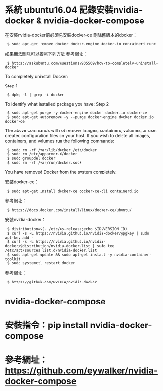 # 系統 ubuntu16.04 記錄安裝nvidia-docker & nvidia-docker-compose
在安裝nvidia-docker前必須先安裝docker-ce
刪除舊版本的docker：

     $ sudo apt-get remove docker docker-engine docker.io containerd runc
如果無法刪除可以按照下列方法
參考網址：

     $ https://askubuntu.com/questions/935569/how-to-completely-uninstall-docker
To completely uninstall Docker:


Step 1

     $ dpkg -l | grep -i docker
To identify what installed package you have:
Step 2

     $ sudo apt-get purge -y docker-engine docker docker.io docker-ce  
     $ sudo apt-get autoremove -y --purge docker-engine docker docker.io docker-ce  
The above commands will not remove images, containers, volumes, or user created configuration files on your host. If you wish to delete all images, containers, and volumes run the following commands:

     $ sudo rm -rf /var/lib/docker /etc/docker
     $ sudo rm /etc/apparmor.d/docker
     $ sudo groupdel docker
     $ sudo rm -rf /var/run/docker.sock
You have removed Docker from the system completely.

安裝docker-ce：

     $ sudo apt-get install docker-ce docker-ce-cli containerd.io
參考網址：

     $ https://docs.docker.com/install/linux/docker-ce/ubuntu/
安裝nvidia-docker：

     $ distribution=$(. /etc/os-release;echo $ID$VERSION_ID)
     $ curl -s -L https://nvidia.github.io/nvidia-docker/gpgkey | sudo apt-key add -
     $ curl -s -L https://nvidia.github.io/nvidia-docker/$distribution/nvidia-docker.list | sudo tee /etc/apt/sources.list.d/nvidia-docker.list
     $ sudo apt-get update && sudo apt-get install -y nvidia-container-toolkit
     $ sudo systemctl restart docker
參考網址：

     $ https://github.com/NVIDIA/nvidia-docker

# nvidia-docker-compose
# 安裝指令：pip install nvidia-docker-compose
# 參考網址：https://github.com/eywalker/nvidia-docker-compose
